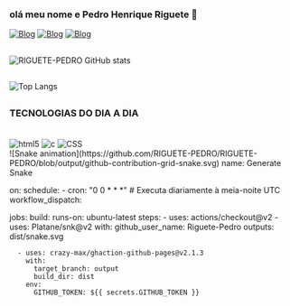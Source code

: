 ### olá meu nome e Pedro Henrique Riguete 👋

[![Blog](https://img.shields.io/badge/WhatsApp-25D366?style=for-the-badge&logo=whatsapp&logoColor=white)](https://wa.me/28999534886)
[![Blog](https://img.shields.io/badge/LinkedIn-0077B5?style=for-the-badge&logo=linkedin&logoColor=white)](www.linkedin.com/in/pedro-henrique-riguete-460092316)
[![Blog](https://img.shields.io/badge/Instagram-E4405F?style=for-the-badge&logo=instagram&logoColor=white)](https://www.instagram.com/ph_riguete?igsh=OGVteWZzeDl3eW1p)
##
![RIGUETE-PEDRO GitHub stats](https://github-readme-stats.vercel.app/api?username=RIGUETE-PEDRO&show_icons=true&theme=radical)
##

![Top Langs](https://github-readme-stats.vercel.app/api/top-langs/?username=RIGUETE-PEDRO&layout=compact)
##
### TECNOLOGIAS DO DIA A DIA

<div style="display:inline_block"><br/>
<img  align="center" alt = "html5" src="https://img.shields.io/badge/HTML5-E34F26?style=for-the-badge&logo=html5&logoColor=white"/>
<img align="center" alt = "c" src="https://img.shields.io/badge/C-00599C?style=for-the-badge&logo=c&logoColor=white"/>
<img align="center" alt = "CSS" src="https://img.shields.io/badge/CSS-239120?&style=for-the-badge&logo=css3&logoColor=white"/>
</div>
![Snake animation](https://github.com/RIGUETE-PEDRO/RIGUETE-PEDRO/blob/output/github-contribution-grid-snake.svg)
name: Generate Snake

on:
  schedule:
    - cron: "0 0 * * *"  # Executa diariamente à meia-noite UTC
  workflow_dispatch:

jobs:
  build:
    runs-on: ubuntu-latest
    steps:
      - uses: actions/checkout@v2
      - uses: Platane/snk@v2
        with:
          github_user_name: Riguete-Pedro
          outputs: dist/snake.svg

      - uses: crazy-max/ghaction-github-pages@v2.1.3
        with:
          target_branch: output
          build_dir: dist
        env:
          GITHUB_TOKEN: ${{ secrets.GITHUB_TOKEN }}


